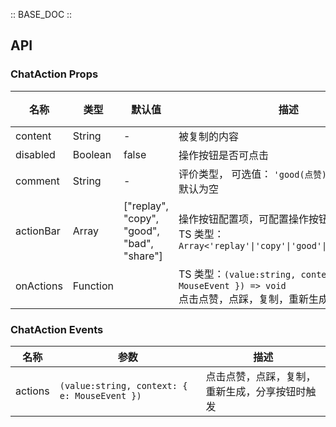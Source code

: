 :: BASE_DOC ::

## API

### ChatAction Props

名称 | 类型 | 默认值 | 描述 | 必传
-- | -- | -- | -- | --
content | String | - | 被复制的内容 | N
disabled | Boolean | false | 操作按钮是否可点击 | N
comment | String | - | 评价类型， 可选值： `'good(点赞)'/'bad(点踩)`， 默认为空| N
actionBar | Array | ["replay", "copy", "good", "bad", "share"] | 操作按钮配置项，可配置操作按钮选项和顺序。TS 类型：`Array<'replay'\|'copy'\|'good'\|'bad'\|'share'>` | N
onActions | Function |  | TS 类型：`(value:string, context: { e: MouseEvent }) => void`<br/>点击点赞，点踩，复制，重新生成按钮时触发 | N

### ChatAction Events

名称 | 参数 | 描述
-- | -- | --
actions | `(value:string, context: { e: MouseEvent })` | 点击点赞，点踩，复制，重新生成，分享按钮时触发
